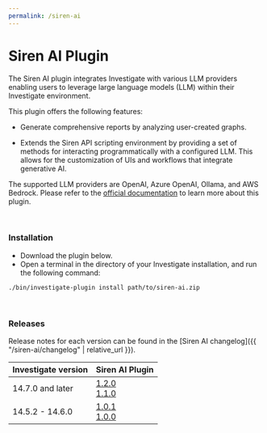 ```yaml
---
permalink: /siren-ai
---
```

# Siren AI Plugin
The Siren AI plugin integrates Investigate with various LLM providers enabling users to leverage large language models (LLM) within their Investigate environment.

This plugin offers the following features:

* Generate comprehensive reports by analyzing user-created graphs.

* Extends the Siren API scripting environment by providing a set of methods for interacting programmatically with a configured LLM. This allows for the customization of UIs and workflows that integrate generative AI.

The supported LLM providers are OpenAI, Azure OpenAI, Ollama, and AWS Bedrock. Please refer to the [official documentation](https://docs.siren.io/siren-ai/1.0/siren-ai/c_introduction.html) to learn more about this plugin.

<br />

### Installation
* Download the plugin below.
* Open a terminal in the directory of your Investigate installation, and run the following command:

```
./bin/investigate-plugin install path/to/siren-ai.zip
```

<br />

### Releases

Release notes for each version can be found in the [Siren AI changelog]({{ "/siren-ai/changelog" | relative_url }}).

| Investigate version | Siren AI Plugin                                                                                                                                                  |
| --- |------------------------------------------------------------------------------------------------------------------------------------------------------------------|
| 14.7.0 and later  | [1.2.0](https://download.support.siren.io/plugins/siren-ai/siren-ai-1.2.0.zip)<br>[1.1.0](https://download.support.siren.io/plugins/siren-ai/siren-ai-1.1.0.zip) | 
| 14.5.2 - 14.6.0  | [1.0.1](https://download.support.siren.io/plugins/siren-ai/siren-ai-1.0.1.zip)<br>[1.0.0](https://download.support.siren.io/plugins/siren-ai/siren-ai-1.0.0.zip) |

